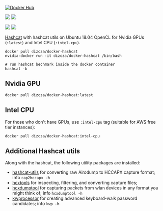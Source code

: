 [![Docker Hub](http://dockeri.co/image/dizcza/docker-hashcat)](https://hub.docker.com/r/dizcza/docker-hashcat/)

[![](https://images.microbadger.com/badges/version/dizcza/docker-hashcat.svg)](https://microbadger.com/images/dizcza/docker-hashcat "Get your own version badge on microbadger.com")
[![](https://images.microbadger.com/badges/image/dizcza/docker-hashcat.svg)](https://microbadger.com/images/dizcza/docker-hashcat "Get your own image badge on microbadger.com")

[![](https://images.microbadger.com/badges/version/dizcza/docker-hashcat:intel-cpu.svg)](https://microbadger.com/images/dizcza/docker-hashcat:intel-cpu "Get your own version badge on microbadger.com")
[![](https://images.microbadger.com/badges/image/dizcza/docker-hashcat:intel-cpu.svg)](https://microbadger.com/images/dizcza/docker-hashcat:intel-cpu "Get your own image badge on microbadger.com")


[Hashcat](https://hashcat.net/hashcat/) with hashcat utils on Ubuntu 18.04 OpenCL for Nvidia GPUs (`:latest`) and Intel CPU (`:intel-cpu`).

```
docker pull dizcza/docker-hashcat
nvidia-docker run -it dizcza/docker-hashcat /bin/bash

# run hashcat bechmark inside the docker container
hashcat -b
```

## Nvidia GPU

 `docker pull dizcza/docker-hashcat:latest`


## Intel CPU

For those who don't have GPUs, use `:intel-cpu` tag (suitable for AWS free tier instances):

 `docker pull dizcza/docker-hashcat:intel-cpu`


## Additional Hashcat utils

Along with the hashcat, the following utility packages are installed:

* [hashcat-utils](https://github.com/hashcat/hashcat-utils) for converting raw Airodump to HCCAPX capture format; info `cap2hccapx -h`
* [hcxtools](https://github.com/zerbea/hcxtools) for inspecting, filtering, and converting capture files;
* [hcxdumptool](https://github.com/ZerBea/hcxdumptool) for capturing packets from wlan devices in any format you might think of; info `hcxdumptool -h`
* [kwprocessor](https://github.com/hashcat/kwprocessor) for creating advanced keyboard-walk password candidates; info `kwp -h`

